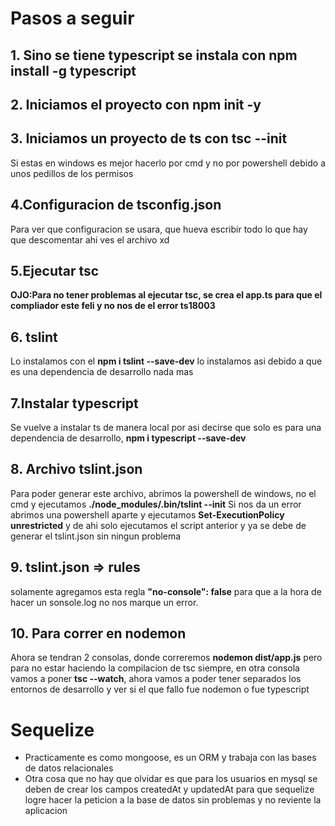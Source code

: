 # Pasos a seguir
## 1. Sino se tiene typescript se instala con **npm install -g typescript**
## 2. Iniciamos el proyecto con **npm init -y**
## 3. Iniciamos un proyecto de ts con **tsc --init**
Si estas en windows es mejor hacerlo por cmd y no por powershell debido a unos pedillos de los permisos
## 4.Configuracion de tsconfig.json
Para ver que configuracion se usara, que hueva escribir todo lo que hay que descomentar ahi ves el archivo xd
## 5.Ejecutar tsc
**OJO:Para no tener problemas al ejecutar tsc, se crea el app.ts para que el compliador este feli y no nos de el error ts18003**
## 6. tslint
Lo instalamos con el **npm i tslint --save-dev** lo instalamos asi debido a que es una dependencia de desarrollo nada mas
## 7.Instalar typescript
Se vuelve a instalar ts de manera local por asi decirse que solo es para una dependencia de desarrollo, **npm i typescript --save-dev**
## 8. Archivo tslint.json
Para poder generar este archivo, abrimos la powershell de windows, no el cmd y ejecutamos **./node_modules/.bin/tslint --init**
Si nos da un error abrimos una powershell aparte y ejecutamos
**Set-ExecutionPolicy unrestricted** y de ahi solo ejecutamos el script anterior y ya se debe de generar el tslint.json sin ningun problema

## 9. tslint.json => rules
solamente agregamos esta regla **"no-console": false** para que a la hora de hacer un sonsole.log no nos marque un error.

## 10. Para correr en nodemon
Ahora se tendran 2 consolas, donde correremos **nodemon dist/app.js** pero para no estar haciendo la compilacion de tsc siempre, en otra consola vamos a poner **tsc --watch**, ahora vamos a poder tener separados los entornos de desarrollo y ver si el que fallo fue nodemon o fue typescript

# Sequelize
* Practicamente es como mongoose, es un ORM y trabaja con las bases de datos relacionales
* Otra cosa que no hay que olvidar es que para los usuarios en mysql se deben de crear los campos createdAt y updatedAt para que sequelize logre hacer la peticion a la base de datos sin problemas y no reviente la aplicacion


